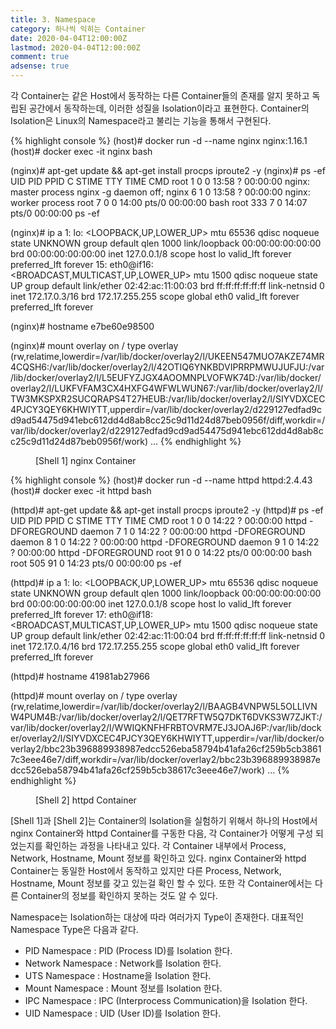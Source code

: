 ```yaml
---
title: 3. Namespace
category: 하나씩 익히는 Container
date: 2020-04-04T12:00:00Z
lastmod: 2020-04-04T12:00:00Z
comment: true
adsense: true
---
```


각 Container는 같은 Host에서 동작하는 다른 Container들의 존재를 알지 못하고 독립된 공간에서 동작하는데, 이러한 성질을 Isolation이라고 표현한다. Container의 Isolation은 Linux의 Namespace라고 불리는 기능을 통해서 구현된다.

{% highlight console %}
(host)# docker run -d --name nginx nginx:1.16.1
(host)# docker exec -it nginx bash

(nginx)# apt-get update && apt-get install procps iproute2 -y
(nginx)# ps -ef
UID        PID  PPID  C STIME TTY          TIME CMD
root         1     0  0 13:58 ?        00:00:00 nginx: master process nginx -g daemon off;
nginx        6     1  0 13:58 ?        00:00:00 nginx: worker process
root         7     0  0 14:00 pts/0    00:00:00 bash
root       333     7  0 14:07 pts/0    00:00:00 ps -ef

(nginx)# ip a
1: lo: <LOOPBACK,UP,LOWER_UP> mtu 65536 qdisc noqueue state UNKNOWN group default qlen 1000
    link/loopback 00:00:00:00:00:00 brd 00:00:00:00:00:00
    inet 127.0.0.1/8 scope host lo
       valid_lft forever preferred_lft forever
15: eth0@if16: <BROADCAST,MULTICAST,UP,LOWER_UP> mtu 1500 qdisc noqueue state UP group default
    link/ether 02:42:ac:11:00:03 brd ff:ff:ff:ff:ff:ff link-netnsid 0
    inet 172.17.0.3/16 brd 172.17.255.255 scope global eth0
       valid_lft forever preferred_lft forever

(nginx)# hostname
e7be60e98500

(nginx)# mount
overlay on / type overlay (rw,relatime,lowerdir=/var/lib/docker/overlay2/l/UKEEN547MUO7AKZE74MR4CQSH6:/var/lib/docker/overlay2/l/42OTIQ6YNKBDVIPRRPMWUJUFJU:/var/lib/docker/overlay2/l/L5EUFYZJGX4AOOMNPLVOFWK74D:/var/lib/docker/overlay2/l/LUKFVFAM3CX4HXFG4WFWLWUN67:/var/lib/docker/overlay2/l/TW3MKSPXR2SUCQRAPS4T27HEUB:/var/lib/docker/overlay2/l/SIYVDXCEC4PJCY3QEY6KHWIYTT,upperdir=/var/lib/docker/overlay2/d229127edfad9cd9ad54475d941ebc612dd4d8ab8cc25c9d11d24d87beb0956f/diff,workdir=/var/lib/docker/overlay2/d229127edfad9cd9ad54475d941ebc612dd4d8ab8cc25c9d11d24d87beb0956f/work)
...
{% endhighlight %}
<figure>
<figcaption class="caption">[Shell 1] nginx Container</figcaption>
</figure>

{% highlight console %}
(host)# docker run -d --name httpd httpd:2.4.43
(host)# docker exec -it httpd bash

(httpd)# apt-get update && apt-get install procps iproute2 -y
(httpd)# ps -ef
UID        PID  PPID  C STIME TTY          TIME CMD
root         1     0  0 14:22 ?        00:00:00 httpd -DFOREGROUND
daemon       7     1  0 14:22 ?        00:00:00 httpd -DFOREGROUND
daemon       8     1  0 14:22 ?        00:00:00 httpd -DFOREGROUND
daemon       9     1  0 14:22 ?        00:00:00 httpd -DFOREGROUND
root        91     0  0 14:22 pts/0    00:00:00 bash
root       505    91  0 14:23 pts/0    00:00:00 ps -ef

(httpd)# ip a
1: lo: <LOOPBACK,UP,LOWER_UP> mtu 65536 qdisc noqueue state UNKNOWN group default qlen 1000
    link/loopback 00:00:00:00:00:00 brd 00:00:00:00:00:00
    inet 127.0.0.1/8 scope host lo
       valid_lft forever preferred_lft forever
17: eth0@if18: <BROADCAST,MULTICAST,UP,LOWER_UP> mtu 1500 qdisc noqueue state UP group default
    link/ether 02:42:ac:11:00:04 brd ff:ff:ff:ff:ff:ff link-netnsid 0
    inet 172.17.0.4/16 brd 172.17.255.255 scope global eth0
       valid_lft forever preferred_lft forever

(httpd)# hostname
41981ab27966

(httpd)# mount
overlay on / type overlay (rw,relatime,lowerdir=/var/lib/docker/overlay2/l/BAAGB4VNPW5L5OLLIVNW4PUM4B:/var/lib/docker/overlay2/l/QET7RFTW5Q7DKT6DVKS3W7ZJKT:/var/lib/docker/overlay2/l/WWIQKNFHFRBTOVRM7EJ3JOAJ6P:/var/lib/docker/overlay2/l/SIYVDXCEC4PJCY3QEY6KHWIYTT,upperdir=/var/lib/docker/overlay2/bbc23b396889938987edcc526eba58794b41afa26cf259b5cb38617c3eee46e7/diff,workdir=/var/lib/docker/overlay2/bbc23b396889938987edcc526eba58794b41afa26cf259b5cb38617c3eee46e7/work)
...
{% endhighlight %}
<figure>
<figcaption class="caption">[Shell 2] httpd Container </figcaption>
</figure>

[Shell 1]과 [Shell 2]는 Container의 Isolation을 실험하기 위해서 하나의 Host에서 nginx Container와 httpd Container를 구동한 다음, 각 Container가 어떻게 구성 되었는지를 확인하는 과정을 나타내고 있다. 각 Container 내부에서 Process, Network, Hostname, Mount 정보를 확인하고 있다. nginx Container와 httpd Container는 동일한 Host에서 동작하고 있지만 다른 Process, Network, Hostname, Mount 정보를 갖고 있는걸 확인 할 수 있다. 또한 각 Container에서는 다른 Container의 정보를 확인하지 못하는 것도 알 수 있다.

Namespace는 Isolation하는 대상에 따라 여러가지 Type이 존재한다. 대표적인 Namespace Type은 다음과 같다.
* PID Namespace : PID (Process ID)를 Isolation 한다.
* Network Namespace : Network를 Isolation 한다.
* UTS Namespace : Hostname을 Isolation 한다.
* Mount Namespace : Mount 정보를 Isolation 한다.
* IPC Namespace : IPC (Interprocess Communication)을 Isolation 한다.
* UID Namespace : UID (User ID)를 Isolation 한다.
